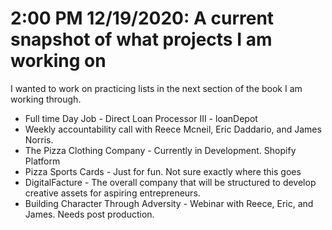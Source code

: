 # 2:00 PM 12/19/2020: A current snapshot of what projects I am working on

I wanted to work on practicing lists in the next section of the book I am working through.

- Full time Day Job - Direct Loan Processor III - loanDepot
- Weekly accountability call with Reece Mcneil, Eric Daddario, and James Norris.
- The Pizza Clothing Company - Currently in Development. Shopify Platform
- Pizza Sports Cards - Just for fun. Not sure exactly where this goes
- DigitalFacture - The overall company that will be structured to develop creative assets for aspiring entrepreneurs.
- Building Character Through Adversity - Webinar with Reece, Eric, and James. Needs post production.
